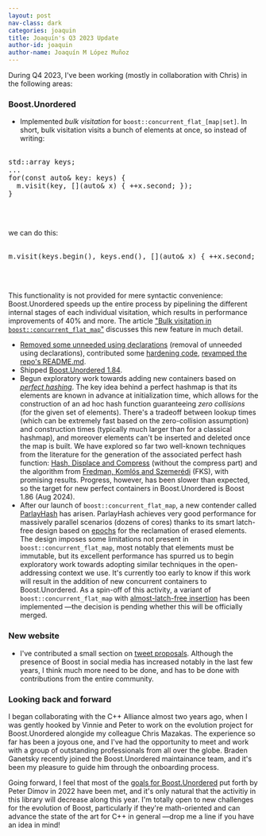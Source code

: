 ```yaml
---
layout: post
nav-class: dark
categories: joaquin
title: Joaquín's Q3 2023 Update
author-id: joaquin
author-name: Joaquín M López Muñoz
---
```


During Q4 2023, I've been working (mostly in collaboration with Chris) in the following areas:

### Boost.Unordered

* Implemented _bulk visitation_ for `boost::concurrent_flat_[map|set]`.  In short, bulk visitation
visits a bunch of elements at once, so instead of writing:</br></br>
<pre>std::array<int, N> keys;
...
for(const auto& key: keys) {
  m.visit(key, [](auto& x) { ++x.second; });
}</pre><br/><br/>
we can do this:</br></br>
<pre>
m.visit(keys.begin(), keys.end(), [](auto& x) { ++x.second; });</pre><br/><br/>
This functionality is not provided for mere syntactic convenience: Boost.Unordered speeds up
the entire process by pipelining the different internal stages of each individual visitation,
which results in performance improvements of 40% and more. The article
["Bulk visitation in `boost::concurrent_flat_map`"](https://bannalia.blogspot.com/2023/10/bulk-visitation-in-boostconcurrentflatm.html)
discusses this new feature in much detail.
* [Removed some unneeded using declarations](https://github.com/boostorg/unordered/pull/218) (removal of unneeded
using declarations), contributed some [hardening code](https://github.com/boostorg/unordered/commit/dbe93c765c56cb242c99a3801828f9d506fbb658),
[revamped the repo's README.md](https://github.com/boostorg/unordered/pull/219).
* Shipped [Boost.Unordered 1.84](https://www.boost.org/doc/libs/1_84_0/libs/unordered/doc/html/unordered.html#changes_release_1_84_0_major_update).
* Begun exploratory work towards adding new containers based on
[_perfect hashing_](https://en.wikipedia.org/wiki/Perfect_hash_function). The key idea behind
a perfect hashmap is that its elements are known in advance at initialization time, which
allows for the construction of an ad hoc hash function guaranteeing _zero collisions_ (for
the given set of elements). There's a tradeoff between lookup times (which can be extremely
fast based on the zero-collision assumption) and construction times (typically much larger
than for a classical hashmap), and moreover elements can't be inserted and deleted once
the map is built. We have explored so far two well-known techniques from the literature for
the generation of the associated perfect hash function:
[Hash, Displace and Compress](https://cmph.sourceforge.net/papers/esa09.pdf) (without the compress part)
and the algorithm from [Fredman, Komlós and Szemerédi](https://dl.acm.org/doi/pdf/10.1145/828.1884)
(FKS), with promising results. Progress, however, has been slower than expected, so the
target for new perfect containers in Boost.Unordered is Boost 1.86 (Aug 2024).
* After our launch of `boost::concurrent_flat_map`, a new contender 
called [ParlayHash](https://github.com/cmuparlay/parlayhash) has arisen. ParlayHash achieves
very good performance for massively parallel scenarios (dozens of cores) thanks to its
smart latch-free design based on [epochs](http://csng.cs.toronto.edu/publication_files/0000/0159/jpdc07.pdf)
for the reclamation of erased elements. The design imposes some limitations not present
in `boost::concurrent_flat_map`, most notably that elements must be immutable, but
its excellent performance has spurred us to begin exploratory work towards adopting similar
techniques in the open-addressing context we use. It's currently too early to know if this
work will result in the addition of new concurrent containers to Boost.Unordered. As a
spin-off of this activity, a variant of `boost::concurrent_flat_map` with
[almost-latch-free insertion](https://github.com/boostorg/unordered/tree/feature/cfoa_alf_insert)
has been implemented —the decision is pending whether this will be officially merged.

### New website

* I've contributed a small section on [tweet proposals](https://www.preview.boost.org/doc/contributor-guide/tweeting.html).
Although the presence of Boost in social media has increased notably in the last few years,
I think much more need to be done, and has to be done with contributions from the entire community.

### Looking back and forward

I began collaborating with the C++ Alliance almost two years ago, when I was gently hooked by
Vinnie and Peter to work on the evolution project for Boost.Unordered alongide my colleague
Chris Mazakas. The experience so far has been a joyous one, and I've had the opportunity
to meet and work with a group of outstanding professionals from all over the globe.
Braden Ganetsky recently joined the Boost.Unordered maintainance team,
and it's been my pleasure to guide him through the onboarding process.

Going forward, I feel that most of the [goals for Boost.Unordered](https://pdimov.github.io/articles/unordered_dev_plan.html)
put forth by Peter Dimov in 2022 have been met, and it's only natural that the activitiy
in this library will decrease along this year. I'm totally open to new challenges for
the evolution of Boost, particularly if they're math-oriented and can advance the state of
the art for C++ in general —drop me a line if you have an idea in mind!
